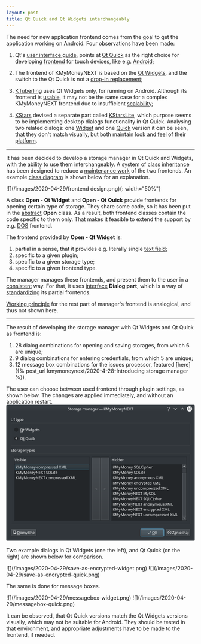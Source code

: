 ```yaml
---
layout: post
title: Qt Quick and Qt Widgets interchangeably
---
```


The need for new application frontend comes from the
goal to get the application working on Android.
Four observations have been made:

1. Qt's [user interface guide](https://doc.qt.io/qt-5/topics-ui.html#comparison), points at [Qt Quick](https://doc.qt.io/qt-5/qtquick-index.html) as the right choice for developing [frontend](https://en.wikipedia.org/wiki/Front_end_and_back_end) for touch devices, like e.g. [Android](https://www.android.com/);

2. The frontend of KMyMoneyNEXT is based on the [Qt Widgets](https://doc.qt.io/qt-5/qtwidgets-index.html), and the switch to the Qt Quick is not a [drop-in replacement](https://en.wikipedia.org/wiki/Drop-in_replacement);

3. [KTuberling](https://kde.org/applications/games/org.kde.ktuberling) uses Qt Widgets only, for running on Android.
Although its frontend is [usable](https://en.wikipedia.org/wiki/Usability), it may not be the same case for a complex KMyMoneyNEXT frontend due to insufficient [scalability](https://doc.qt.io/qt-5/scalability.html);

4. [KStars](https://edu.kde.org/kstars/) devised a separate part called [KStarsLite](https://youtu.be/l9ZmGmCP-8c), which purpose seems to be implementing desktop dialogs functionality in Qt Quick. Analysing two related dialogs: one [Widget](https://cgit.kde.org/kstars.git/tree/kstars/dialogs/locationdialog.ui) and one [Quick](https://cgit.kde.org/kstars.git/tree/kstars/kstarslite/qml/dialogs/LocationDialog.qml) version it can be seen, that they don't match visually, but both maintain [look and feel](https://en.wikipedia.org/wiki/Look_and_feel) of their [platform](https://en.wikipedia.org/wiki/Computing_platform).

----

It has been decided to develop a storage manager in Qt Quick and Widgets, with the ability to use them interchangeably. A system of [class]((https://en.wikipedia.org/wiki/C%2B%2B_classes)) [inheritance](https://en.wikipedia.org/wiki/Inheritance_(object-oriented_programming)) has been designed to reduce a [maintenance work](https://en.wikipedia.org/wiki/Software_maintenance) of the two frontends. An example [class diagram](https://en.wikipedia.org/wiki/Class_diagram) is shown below for an explanation.

![](/images/2020-04-29/frontend design.png){: width="50%"}

A class **Open - Qt Widget** and **Open - Qt Quick** provide frontends for opening certain type of storage. They share some code, so it has been put in the [abstract](https://en.wikipedia.org/wiki/Abstract_type) **Open** class. As a result, both frontend classes contain the code specific to them only. That makes it feasible to extend the support by e.g. [DOS](https://en.wikipedia.org/wiki/DOS) frontend.

The frontend provided by **Open - Qt Widget** is:
1. partial in a sense, that it provides e.g. literally single [text field](https://material-ui.com/components/text-fields/);
2. specific to a given plugin;
3. specific to a given storage type;
4. specific to a given frontend type.

The manager manages these frontends, and present them to the user in a [consistent](https://blog.prototypr.io/consistency-a-key-design-principle-5d125469da8e) way. For that, it uses [interface](https://en.wikipedia.org/wiki/Application_programming_interface) **Dialog part**, which is a way of [standardizing](https://en.wikipedia.org/wiki/Software_standard) its partial frontends.

[Working principle](https://www.thefreedictionary.com/working+principle) for the rest part of manager's frontend is analogical, and thus not shown here.

----

The result of developing the storage manager with Qt Widgets and Qt Quick as frontend is:
1. 28 dialog combinations for opening and saving storages, from which 6 are unique;
2. 9 dialog combinations for entering credentials, from which 5 are unique;
3. 12 message box combinations for the issues processor, featured [here]({% post_url kmymoneynext/2020-4-28-Introducing storage manager %}).

The user can choose between used frontend through plugin settings, as shown below. The changes are applied immediately, and without an application restart.
![](/images/2020-04-29/storage-manager-options.png)

Two example dialogs in Qt Widgets (one the left), and Qt Quick (on the right) are shown below for comparison.

<div id="imagesInRow" markdown="1">
![](/images/2020-04-29/save-as-encrypted-widget.png)
![](/images/2020-04-29/save-as-encrypted-quick.png)
</div>

The same is done for message boxes.

<div id="imagesInRow" markdown="1">
![](/images/2020-04-29/messagebox-widget.png)
![](/images/2020-04-29/messagebox-quick.png)
</div>

It can be observed, that Qt Quick versions match the Qt Widgets versions visually, which may not be suitable for Android. They should be tested in that environment, and appropriate adjustments have to be made to the frontend, if needed.

